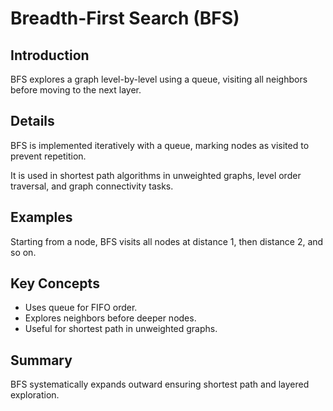 # Breadth-First Search (BFS)

## Introduction
BFS explores a graph level-by-level using a queue, visiting all neighbors before moving to the next layer.

## Details
BFS is implemented iteratively with a queue, marking nodes as visited to prevent repetition.

It is used in shortest path algorithms in unweighted graphs, level order traversal, and graph connectivity tasks.

## Examples
Starting from a node, BFS visits all nodes at distance 1, then distance 2, and so on.

## Key Concepts
- Uses queue for FIFO order.  
- Explores neighbors before deeper nodes.  
- Useful for shortest path in unweighted graphs.

## Summary
BFS systematically expands outward ensuring shortest path and layered exploration.
